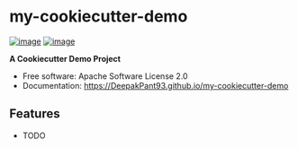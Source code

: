 # my-cookiecutter-demo


[![image](https://img.shields.io/pypi/v/my-cookiecutter-demo.svg)](https://pypi.python.org/pypi/my-cookiecutter-demo)
[![image](https://img.shields.io/conda/vn/conda-forge/my-cookiecutter-demo.svg)](https://anaconda.org/conda-forge/my-cookiecutter-demo)


**A Cookiecutter Demo Project**


-   Free software: Apache Software License 2.0
-   Documentation: https://DeepakPant93.github.io/my-cookiecutter-demo
    

## Features

-   TODO
